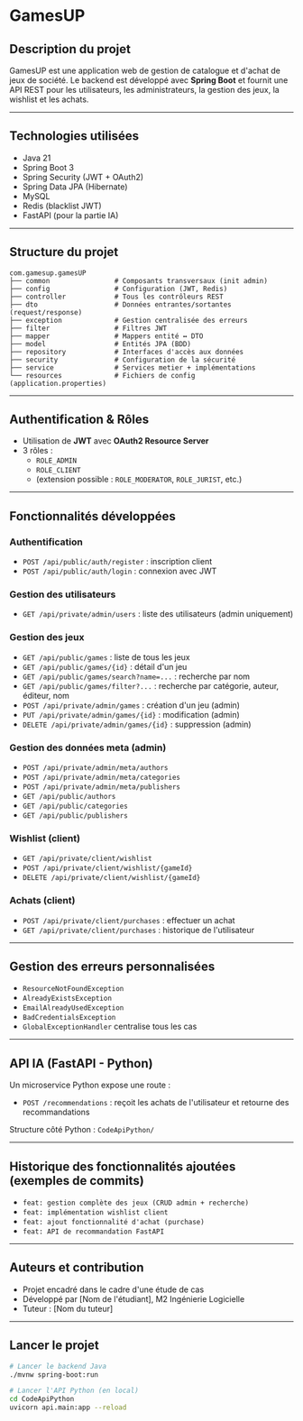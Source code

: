 # GamesUP

## Description du projet
GamesUP est une application web de gestion de catalogue et d'achat de jeux de société. Le backend est développé avec **Spring Boot** et fournit une API REST pour les utilisateurs, les administrateurs, la gestion des jeux, la wishlist et les achats.

---

## Technologies utilisées
- Java 21
- Spring Boot 3
- Spring Security (JWT + OAuth2)
- Spring Data JPA (Hibernate)
- MySQL
- Redis (blacklist JWT)
- FastAPI (pour la partie IA)

---

## Structure du projet

```
com.gamesup.gamesUP
├── common                # Composants transversaux (init admin)
├── config                # Configuration (JWT, Redis)
├── controller            # Tous les contrôleurs REST
├── dto                   # Données entrantes/sortantes (request/response)
├── exception             # Gestion centralisée des erreurs
├── filter                # Filtres JWT
├── mapper                # Mappers entité ↔ DTO
├── model                 # Entités JPA (BDD)
├── repository            # Interfaces d'accès aux données
├── security              # Configuration de la sécurité
├── service               # Services metier + implémentations
└── resources             # Fichiers de config (application.properties)
```

---

## Authentification & Rôles
- Utilisation de **JWT** avec **OAuth2 Resource Server**
- 3 rôles :
    - `ROLE_ADMIN`
    - `ROLE_CLIENT`
    - (extension possible : `ROLE_MODERATOR`, `ROLE_JURIST`, etc.)

---

## Fonctionnalités développées

### Authentification
- `POST /api/public/auth/register` : inscription client
- `POST /api/public/auth/login` : connexion avec JWT

### Gestion des utilisateurs
- `GET /api/private/admin/users` : liste des utilisateurs (admin uniquement)

### Gestion des jeux
- `GET /api/public/games` : liste de tous les jeux
- `GET /api/public/games/{id}` : détail d'un jeu
- `GET /api/public/games/search?name=...` : recherche par nom
- `GET /api/public/games/filter?...` : recherche par catégorie, auteur, éditeur, nom
- `POST /api/private/admin/games` : création d'un jeu (admin)
- `PUT /api/private/admin/games/{id}` : modification (admin)
- `DELETE /api/private/admin/games/{id}` : suppression (admin)

### Gestion des données meta (admin)
- `POST /api/private/admin/meta/authors`
- `POST /api/private/admin/meta/categories`
- `POST /api/private/admin/meta/publishers`
- `GET /api/public/authors`
- `GET /api/public/categories`
- `GET /api/public/publishers`

### Wishlist (client)
- `GET /api/private/client/wishlist`
- `POST /api/private/client/wishlist/{gameId}`
- `DELETE /api/private/client/wishlist/{gameId}`

### Achats (client)
- `POST /api/private/client/purchases` : effectuer un achat
- `GET /api/private/client/purchases` : historique de l'utilisateur

---

## Gestion des erreurs personnalisées
- `ResourceNotFoundException`
- `AlreadyExistsException`
- `EmailAlreadyUsedException`
- `BadCredentialsException`
- `GlobalExceptionHandler` centralise tous les cas

---

## API IA (FastAPI - Python)
Un microservice Python expose une route :
- `POST /recommendations` : reçoit les achats de l'utilisateur et retourne des recommandations

Structure côté Python : `CodeApiPython/`

---

## Historique des fonctionnalités ajoutées (exemples de commits)
- `feat: gestion complète des jeux (CRUD admin + recherche)`
- `feat: implémentation wishlist client`
- `feat: ajout fonctionnalité d'achat (purchase)`
- `feat: API de recommandation FastAPI`

---

## Auteurs et contribution
- Projet encadré dans le cadre d'une étude de cas
- Développé par [Nom de l'étudiant], M2 Ingénierie Logicielle
- Tuteur : [Nom du tuteur]

---

## Lancer le projet

```bash
# Lancer le backend Java
./mvnw spring-boot:run

# Lancer l'API Python (en local)
cd CodeApiPython
uvicorn api.main:app --reload
```


